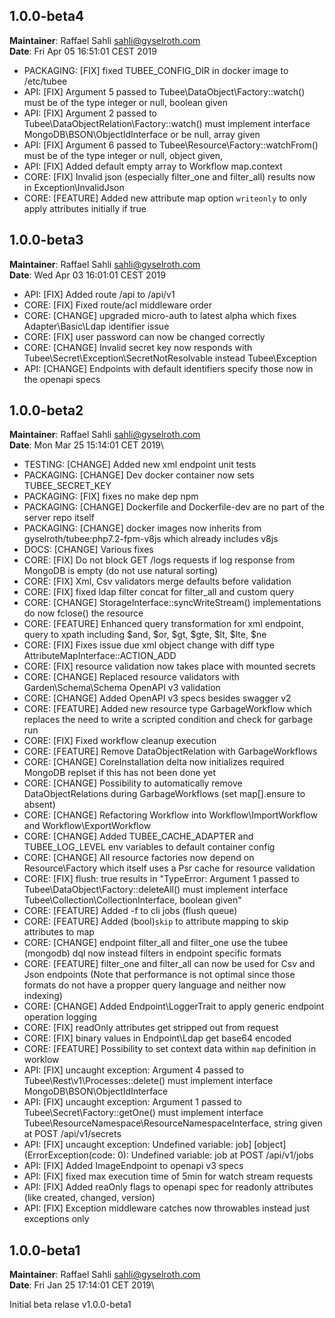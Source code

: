 ## 1.0.0-beta4
**Maintainer**: Raffael Sahli <sahli@gyselroth.com>\
**Date**: Fri Apr 05 16:51:01 CEST 2019

* PACKAGING: [FIX] fixed TUBEE_CONFIG_DIR in docker image to /etc/tubee
* API: [FIX] Argument 5 passed to Tubee\DataObject\Factory::watch() must be of the type integer or null, boolean given
* API: [FIX] Argument 2 passed to Tubee\DataObjectRelation\Factory::watch() must implement interface MongoDB\BSON\ObjectIdInterface or be null, array given
* API: [FIX] Argument 6 passed to Tubee\Resource\Factory::watchFrom() must be of the type integer or null, object given,
* API: [FIX] Added default empty array to Workflow map.context
* CORE: [FIX] Invalid json (especially filter_one and filter_all) results now in Exception\InvalidJson
* CORE: [FEATURE] Added new attribute map option `writeonly` to only apply attributes initially if true


## 1.0.0-beta3
**Maintainer**: Raffael Sahli <sahli@gyselroth.com>\
**Date**: Wed Apr 03 16:01:01 CEST 2019

* API: [FIX] Added route /api to /api/v1
* CORE: [FIX] Fixed route/acl middleware order
* CORE: [CHANGE] upgraded micro-auth to latest alpha which fixes Adapter\Basic\Ldap identifier issue
* CORE: [FIX] user password can now be changed correctly
* CORE: [CHANGE] Invalid secret key now responds with Tubee\Secret\Exception\SecretNotResolvable instead Tubee\Exception
* API: [CHANGE] Endpoints with default identifiers specify those now in the openapi specs


## 1.0.0-beta2
**Maintainer**: Raffael Sahli <sahli@gyselroth.com>\
**Date**: Mon Mar 25 15:14:01 CET 2019\

* TESTING: [CHANGE] Added new xml endpoint unit tests
* PACKAGING: [CHANGE] Dev docker container now sets TUBEE_SECRET_KEY
* PACKAGING: [FIX] fixes no make dep npm
* PACKAGING: [CHANGE] Dockerfile and Dockerfile-dev are no part of the server repo itself
* PACKAGING: [CHANGE] docker images now inherits from gyselroth/tubee:php7.2-fpm-v8js which already includes v8js
* DOCS: [CHANGE] Various fixes
* CORE: [FIX] Do not block GET /logs requests if log response from MongoDB is empty (do not use natural sorting)
* CORE: [FIX] Xml, Csv validators merge defaults before validation
* CORE: [FIX] fixed ldap filter concat for filter_all and custom query
* CORE: [CHANGE] StorageInterface::syncWriteStream() implementations do now fclose() the resource
* CORE: [FEATURE] Enhanced query transformation for xml endpoint, query to xpath including $and, $or, $gt, $gte, $lt, $lte, $ne
* CORE: [FIX] Fixes issue due xml object change with diff type AttributeMapInterface::ACTION_ADD
* CORE: [FIX] resource validation now takes place with mounted secrets
* CORE: [CHANGE] Replaced resource validators with Garden\Schema\Schema OpenAPI v3 validation
* CORE: [CHANGE] Added OpenAPI v3 specs besides swagger v2
* CORE: [FEATURE] Added new resource type GarbageWorkflow which replaces the need to write a scripted condition and check for garbage run
* CORE: [FIX] Fixed workflow cleanup execution
* CORE: [FEATURE] Remove DataObjectRelation with GarbageWorkflows
* CORE: [CHANGE] CoreInstallation delta now initializes required MongoDB replset if this has not been done yet
* CORE: [CHANGE] Possibility to automatically remove DataObjectRelations during GarbageWorkflows (set map[].ensure to absent)
* CORE: [CHANGE] Refactoring Workflow into Workflow\ImportWorkflow and Workflow\ExportWorkflow
* CORE: [CHANGE] Added TUBEE_CACHE_ADAPTER and TUBEE_LOG_LEVEL env variables to default container config
* CORE: [CHANGE] All resource factories now depend on Resource\Factory which itself uses a Psr cache for resource validation
* CORE: [FIX] flush: true results in "TypeError: Argument 1 passed to Tubee\DataObject\Factory::deleteAll() must implement interface Tubee\Collection\CollectionInterface, boolean given"
* CORE: [FEATURE] Added -f to cli jobs (flush queue)
* CORE: [FEATURE] Added (bool)`skip` to attribute mapping to skip attributes to map
* CORE: [CHANGE] endpoint filter_all and filter_one use the tubee (mongodb) dql now instead filters in endpoint specific formats
* CORE: [FEATURE] filter_one and filter_all can now be used for Csv and Json endpoints (Note that performance is not optimal since those formats do not have a propper query language and neither now indexing)
* CORE: [CHANGE] Added Endpoint\LoggerTrait to apply generic endpoint operation logging
* CORE: [FIX] readOnly attributes get stripped out from request
* CORE: [FIX] binary values in Endpoint\Ldap get base64 encoded
* CORE: [FEATURE] Possibility to set context data within `map` definition in worklow
* API: [FIX] uncaught exception: Argument 4 passed to Tubee\Rest\v1\Processes::delete() must implement interface MongoDB\BSON\ObjectIdInterface
* API: [FIX] uncaught exception: Argument 1 passed to Tubee\Secret\Factory::getOne() must implement interface Tubee\ResourceNamespace\ResourceNamespaceInterface, string given at POST /api/v1/secrets
* API: [FIX] uncaught exception: Undefined variable: job]  [object] (ErrorException(code: 0): Undefined variable: job at POST /api/v1/jobs
* API: [FIX] Added ImageEndpoint to openapi v3 specs
* API: [FIX] fixed max execution time of 5min for watch stream requests
* API: [FIX] Added reaOnly flags to openapi spec for readonly attributes (like created, changed, version)
* API: [FIX] Exception middleware catches now throwables instead just exceptions only

## 1.0.0-beta1
**Maintainer**: Raffael Sahli <sahli@gyselroth.com>\
**Date**: Fri Jan 25 17:14:01 CET 2019\

Initial beta relase v1.0.0-beta1
